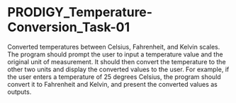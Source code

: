 # PRODIGY_Temperature-Conversion_Task-01
Converted temperatures between Celsius, Fahrenheit, and Kelvin scales. The program should prompt the user to input a temperature value and the original unit of measurement. It should then convert the temperature to the other two units and display the converted values to the user. For example, if the user enters a temperature of 25 degrees Celsius, the program should convert it to Fahrenheit and Kelvin, and present the converted values as outputs.
